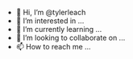 - 👋 Hi, I’m @tylerleach
- 👀 I’m interested in ...
- 🌱 I’m currently learning ...
- 💞️ I’m looking to collaborate on ...
- 📫 How to reach me ...

<!---
tylerleach/tylerleach is a ✨ special ✨ repository because its `README.md` (this file) appears on your GitHub profile.
You can click the Preview link to take a look at your changes.
--->

